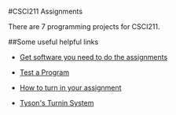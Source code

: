 #CSCI211 Assignments

There are 7 programming projects for CSCI211.

##Some useful helpful links

* [Get software you need to do the assignments](https://github.com/CSUChico-CSCI211/CSCI211-Course-Materials/blob/master/Assignments/Software.md "Software")

* [Test a Program](https://github.com/CSUChico-CSCI211/CSCI211-Course-Materials/blob/master/Assignments/Testing.md "Testing")

* [How to turn in your assignment](https://github.com/CSUChico-CSCI211/CSCI211-Course-Materials/blob/master/Assignments/Turnin.md "How to Turnin")

* [Tyson's Turnin System](https://turnin.ecst.csuchico.edu/ "Turnin")

